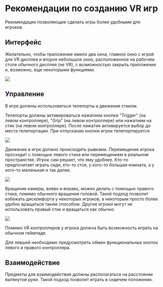 ﻿# Рекомендации по созданию VR игр 
Рекомендации позволяющие сделать игры более удобными для игроков.

## Интерфейс
Желательно, чтобы приложение имело два окна, главное окно с игрой для VR дисплея и второе небольшое окно, расположенное на рабочем столе обычного дисплея (не VR), с возможностью закрыть приложение и, возможно, еще некоторыми функциями.

![](https://user-images.githubusercontent.com/9499881/27838382-5d76aadc-60fb-11e7-9a1c-a312f2dddccc.png)

## Управление
В игре должны использоваться телепорты и движения стиком. 


Телепорты должны активироваться нажатием кнопки "Trigger" (на левом контроллере), "Grip" (на левом контроллере) или нажатием на стик (на левом контроллере). После нажатия активируется выбор до места телепортации. При отпускании кнопки игрок телепортируется.

![](https://user-images.githubusercontent.com/9499881/44600183-8f685c80-a7e9-11e8-8590-24207ea8aa33.gif)


Движение в игре должно происходить рывками. Перемещение игрока просходит с помощью левого стика или перемещением в реальном пространстве. Игрок сам решает, что ему удобнее. Кто-то предпочитает играть сидя, кто-то стоя, у кого-то большая комната, а у кого-то маленькая и так далее. 

![](https://user-images.githubusercontent.com/9499881/44600157-7bbcf600-a7e9-11e8-87c7-b9719d76d6d3.gif)


Вращение камеры, влево и вправо, можно делать с помощью правого стика, помимо обычного вращения головой. Такой подход позволит избежать дискомфорта у некоторых игроков, а некоторым просто более удобно вращаться таким способом. Другие игроки могут не использовать правый стик и вращаться как обычно.

![](https://user-images.githubusercontent.com/9499881/44600210-a9a23a80-a7e9-11e8-9322-a4625e41bb92.gif)


Помимо VR контроллеров у игрока должна быть возможность играть на обычном геймпаде.


Для левшей необходимо предусмотреть обмен функциональных кнопок левого и правого контроллера.


## Взаимодействие
Предметы для взаимодействия должны располагаться на расстоянии вытянутой руки. Такой подход позволит играть в сидячем положении. 